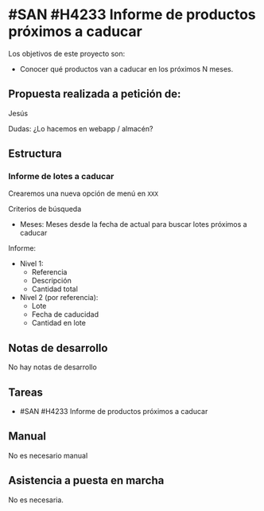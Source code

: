 # #SAN #H4233 Informe de productos próximos a caducar

Los objetivos de este proyecto son:
+ Conocer qué productos van a caducar en los próximos N meses.

## Propuesta realizada a petición de:
Jesús

Dudas:
¿Lo hacemos en webapp / almacén?

## Estructura

### Informe de lotes a caducar
Crearemos una nueva opción de menú en `XXX`

Criterios de búsqueda
+ Meses: Meses desde la fecha de actual para buscar lotes próximos a caducar

Informe:

+ Nivel 1:
    + Referencia
    + Descripción
    + Cantidad total
+ Nivel 2 (por referencia):
    + Lote
    + Fecha de caducidad
    + Cantidad en lote


## Notas de desarrollo
No hay notas de desarrollo


## Tareas
* #SAN #H4233 Informe de productos próximos a caducar


## Manual
No es necesario manual

## Asistencia a puesta en marcha
No es necesaria.